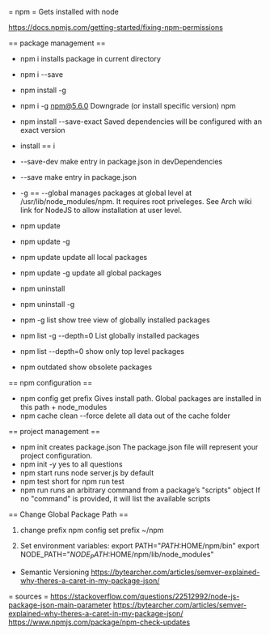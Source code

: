 = npm =
Gets installed with node

https://docs.npmjs.com/getting-started/fixing-npm-permissions

== package management ==
* npm i <package>
installs package in current directory
* npm i --save <package>
* npm install -g <package>
* npm i -g npm@5.6.0
Downgrade (or install specific version) npm
* npm install --save-exact
Saved dependencies will be configured with an exact version

* install == i
* --save-dev
make entry in package.json in devDependencies
* --save
make entry in package.json
* -g == --global
manages packages at global level at /usr/lib/node_modules/npm. It requires root priveleges.
See Arch wiki link for NodeJS to allow installation at user level.

* npm update <package>
* npm update -g <package>
* npm update
update all local packages
* npm update -g
update all global packages

* npm uninstall <package>
* npm uninstall -g <package>

* npm -g list
show tree view of globally installed packages
* npm list -g --depth=0
List globally installed packages
* npm list --depth=0
show only top level packages
* npm outdated
show obsolete packages

== npm configuration ==
* npm config get prefix
Gives install path. Global packages are installed in this path + node_modules
* npm cache clean --force
delete all data out of the cache folder

== project management ==
* npm init
creates package.json
The package.json file will represent your project configuration.
* npm init -y
yes to all questions
* npm start
runs node server.js by default
* npm test
short for npm run test
* npm run <command>
runs an arbitrary command from a package’s "scripts" object
If no "command" is provided, it will list the available scripts


== Change Global Package Path ==
1. change prefix
npm config set prefix ~/npm

2. Set environment variables:
export PATH="$PATH:$HOME/npm/bin"
export NODE_PATH="$NODE_PATH:$HOME/npm/lib/node_modules"

* Semantic Versioning
https://bytearcher.com/articles/semver-explained-why-theres-a-caret-in-my-package-json/


= sources =
https://stackoverflow.com/questions/22512992/node-js-package-json-main-parameter
https://bytearcher.com/articles/semver-explained-why-theres-a-caret-in-my-package-json/
https://www.npmjs.com/package/npm-check-updates
